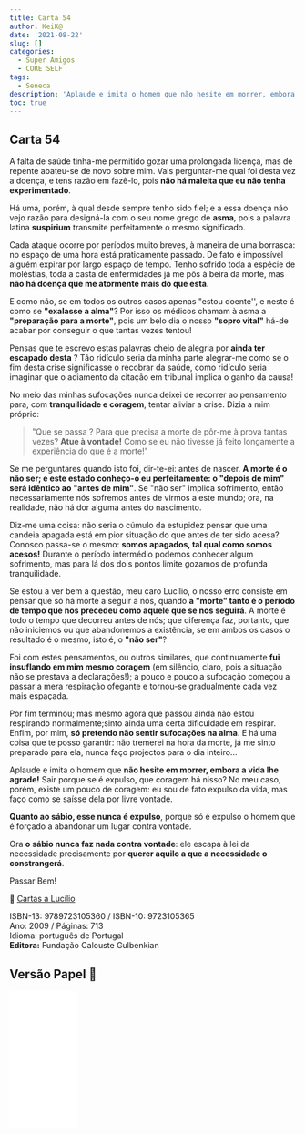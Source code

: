 ```yaml
---
title: Carta 54
author: KeiK@
date: '2021-08-22'
slug: []
categories:
  - Super Amigos
  - CORE SELF
tags:
  - Seneca
description: 'Aplaude e imita o homem que não hesite em morrer, embora a vida lhe agrade! '
toc: true
---
```


## Carta 54 

A falta de saúde tinha-me permitido gozar uma prolongada licença, mas de repente abateu-se de novo sobre mim. Vais perguntar-me qual foi desta vez a doença, e tens razão em fazê-lo, pois **não há maleita que eu não tenha experimentado**.

Há uma, porém, à qual desde sempre tenho sido fiel; e a essa doença não vejo razão para designá-la com o seu nome grego de **asma**, pois a palavra latina **suspirium** transmite perfeitamente o mesmo significado. 

Cada ataque ocorre por períodos muito breves, à maneira de uma borrasca: no espaço de uma hora está praticamente passado. De fato  é impossível alguém expirar por largo espaço de tempo. Tenho sofrido toda a espécie de moléstias, toda a casta de enfermidades já me pôs à beira da morte, mas **não há doença que me atormente mais do que esta**.

E como não, se em todos os outros casos apenas "estou doente'', e neste é como se **"exalasse a alma"**? Por isso os médicos chamam à asma a **"preparação para a morte"**, pois um belo dia o nosso **"sopro vital"** há-de acabar por conseguir o que tantas vezes tentou! 

Pensas que te escrevo estas palavras cheio de alegria por **ainda ter escapado desta** ? Tão ridículo seria da minha parte alegrar-me como se o fim desta crise significasse o recobrar da saúde, como ridículo seria imaginar que o adiamento da citação em tribunal implica o ganho da causa!

No meio das minhas sufocações nunca deixei de recorrer ao pensamento para, com **tranquilidade e coragem**, tentar aliviar a crise. Dizia a mim próprio:

>  "Que se passa ? Para que precisa a morte de pôr-me à prova tantas vezes? **Atue à vontade!** Como se eu não tivesse já feito longamente a experiência do que é a morte!" 

Se me perguntares quando isto foi, dir-te-ei: antes de nascer. **A morte é o não ser; e este estado conheço-o eu perfeitamente: o "depois de mim" será idêntico ao "antes de mim"**. Se
"não ser" implica sofrimento, então necessariamente nós sofremos antes de virmos a este mundo; ora, na realidade, não há dor alguma antes do nascimento. 

Diz-me uma coisa: não seria o cúmulo da estupidez pensar que uma candeia apagada está em pior situação do que antes de ter sido acesa? Conosco passa-se o mesmo: **somos apagados, tal qual como somos acesos!** Durante o período intermédio podemos conhecer algum sofrimento, mas para lá dos dois pontos limite gozamos de profunda tranquilidade. 

Se estou a ver bem a questão, meu caro Lucílio, o nosso erro consiste em pensar que só há morte a seguir a nós, quando **a "morte" tanto é o período de tempo que nos precedeu como aquele que se nos seguirá**. A morte é todo o tempo que decorreu antes de nós; que diferença faz, portanto, que não iniciemos ou que abandonemos a existência, se em ambos os casos o resultado é o mesmo, isto é, o **"não ser"**?

Foi com estes pensamentos, ou outros similares, que continuamente **fui insuflando em mim mesmo coragem** (em silêncio, claro, pois a situação não se prestava a declarações!); a pouco e pouco a sufocação começou a passar a mera respiração ofegante e tornou-se gradualmente cada vez mais espaçada. 

Por fim terminou; mas mesmo agora que passou ainda não estou respirando normalmente;sinto ainda uma certa dificuldade em respirar. Enfim, por mim, **só pretendo não sentir sufocações na alma**. E há uma coisa que te posso garantir: não tremerei na hora da morte, já me sinto preparado para ela, nunca faço projectos para o dia inteiro... 

Aplaude e imita o homem que **não hesite em morrer, embora a vida lhe agrade!** Sair porque se é expulso, que coragem há nisso? No meu caso, porém, existe um pouco de coragem: eu sou de fato expulso da vida, mas faço como se saísse dela por livre vontade. 

**Quanto ao sábio, esse nunca é expulso**, porque só é expulso o homem que é forçado a abandonar um lugar contra vontade. 

Ora **o sábio nunca faz nada contra vontade**: ele escapa à lei da necessidade precisamente por **querer aquilo a que a necessidade o constrangerá**.

Passar Bem!

:book: [Cartas a Lucílio](https://www.skoob.com.br/cartas-a-lucilio-37684ed41245.html)

ISBN-13: 9789723105360 / ISBN-10: 9723105365  
Ano: 2009 / Páginas: 713  
Idioma: português de Portugal   
**Editora:** Fundação Calouste Gulbenkian

## Versão Papel :book:

<iframe style="width:120px;height:240px;" marginwidth="0" marginheight="0" scrolling="no" frameborder="0" src="//ws-na.amazon-adsystem.com/widgets/q?ServiceVersion=20070822&OneJS=1&Operation=GetAdHtml&MarketPlace=BR&source=ac&ref=tf_til&ad_type=product_link&tracking_id=mundodekeika-20&marketplace=amazon&amp;region=BR&placement=9723105365&asins=9723105365&linkId=fb8dc16224bc0c2b7943ec769c5b5905&show_border=true&link_opens_in_new_window=true&price_color=333333&title_color=0066c0&bg_color=ffffff">
    </iframe>

